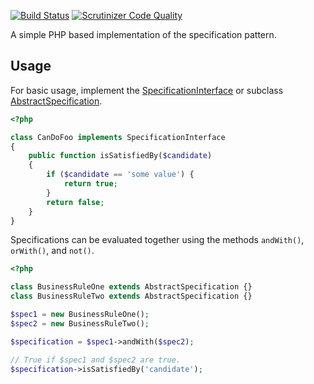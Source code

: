[![Build Status](https://travis-ci.org/mundanity/specification.svg?branch=master)](https://travis-ci.org/mundanity/specification)
[![Scrutinizer Code Quality](https://scrutinizer-ci.com/g/mundanity/specification/badges/quality-score.png?b=master)](https://scrutinizer-ci.com/g/mundanity/specification/?branch=master)

A simple PHP based implementation of the specification pattern.

## Usage

For basic usage, implement the [SpecificationInterface](src/SpecificationInterface.php) or subclass [AbstractSpecification](src/AbstractSpecification.php).

```php
<?php

class CanDoFoo implements SpecificationInterface
{
    public function isSatisfiedBy($candidate)
    {
        if ($candidate == 'some value') {
            return true;
        }
        return false;
    }
}
```

Specifications can be evaluated together using the methods `andWith()`, `orWith()`, and `not()`.

```php
<?php

class BusinessRuleOne extends AbstractSpecification {}
class BusinessRuleTwo extends AbstractSpecification {}

$spec1 = new BusinessRuleOne();
$spec2 = new BusinessRuleTwo();

$specification = $spec1->andWith($spec2);

// True if $spec1 and $spec2 are true.
$specification->isSatisfiedBy('candidate');

```
